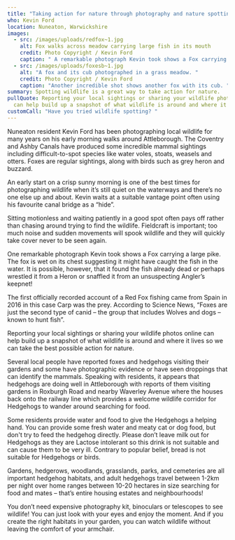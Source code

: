 ```yaml
---
title: "Taking action for nature through photography and nature spotting "
who: Kevin Ford
location: Nuneaton, Warwickshire
images:
  - src: /images/uploads/redfox~1.jpg
    alt: Fox walks across meadow carrying large fish in its mouth
    credit: Photo Copyright / Kevin Ford
    caption: " A remarkable photograph Kevin took shows a Fox carrying a large pike. "
  - src: /images/uploads/foxesb~1.jpg
    alt: "A fox and its cub photographed in a grass meadow. "
    credit: Photo Copyright / Kevin Ford
    caption: "Another incredible shot shows another fox with its cub. "
summary: Spotting wildlife is a great way to take action for nature.
pullQuote: Reporting your local sightings or sharing your wildlife photos online
  can help build up a snapshot of what wildlife is around and where it lives.
customCall: "Have you tried wildlife spotting? "
---
```

Nuneaton resident Kevin Ford has been photographing local wildlife for many years on his early morning walks around Attleborough.  The Coventry and Ashby Canals have produced some incredible mammal sightings including difficult-to-spot species like water voles, stoats, weasels and otters. Foxes are regular sightings, along with birds such as grey heron and buzzard. 

An early start on a crisp sunny morning is one of the best times for photographing wildlife when it’s still quiet on the waterways and there’s no one else up and about. Kevin waits at a suitable vantage point often using his favourite canal bridge as a “hide”. 

Sitting motionless and waiting patiently in a good spot often pays off rather than chasing around trying to find the wildlife. Fieldcraft is important; too much noise and sudden movements will spook wildlife and they will quickly take cover never to be seen again.

One remarkable photograph Kevin took shows a Fox carrying a large pike. The fox is wet on its chest suggesting it might have caught the fish in the water. It is possible, however, that it found the fish already dead or perhaps wrestled it from a Heron or snaffled it from an unsuspecting Angler’s keepnet!

The first officially recorded account of a Red Fox fishing came from Spain in 2016 in this case Carp was the prey. According to Science News, “Foxes are just the second type of canid – the group that includes Wolves and dogs – known to hunt fish”. 

Reporting your local sightings or sharing your wildlife photos online can help build up a snapshot of what wildlife is around and where it lives so we can take the best possible action for nature. 

Several local people have reported foxes and hedgehogs visiting their gardens and some have photographic evidence or have seen droppings that can identify the mammals. Speaking with residents, it appears that hedgehogs are doing well in Attleborough with reports of them visiting gardens in Roxburgh Road and nearby Waverley Avenue where the houses back onto the railway line which provides a welcome wildlife corridor for Hedgehogs to wander around searching for food. 

Some residents provide water and food to give the Hedgehogs a helping hand. You can provide some fresh water and meaty cat or dog food, but don't try to feed the hedgehog directly. Please don’t leave milk out for Hedgehogs as they are Lactose intolerant so this drink is not suitable and can cause them to be very ill. Contrary to popular belief, bread is not suitable for Hedgehogs or birds. 

Gardens, hedgerows, woodlands, grasslands, parks, and cemeteries are all important hedgehog habitats, and adult hedgehogs travel between 1-2km per night over home ranges between 10-20 hectares in size searching for food and mates – that’s entire housing estates and neighbourhoods!

You don’t need expensive photography kit, binoculars or telescopes to see wildlife! You can just look with your eyes and enjoy the moment. And if you create the right habitats in your garden, you can watch wildlife without leaving the comfort of your armchair.